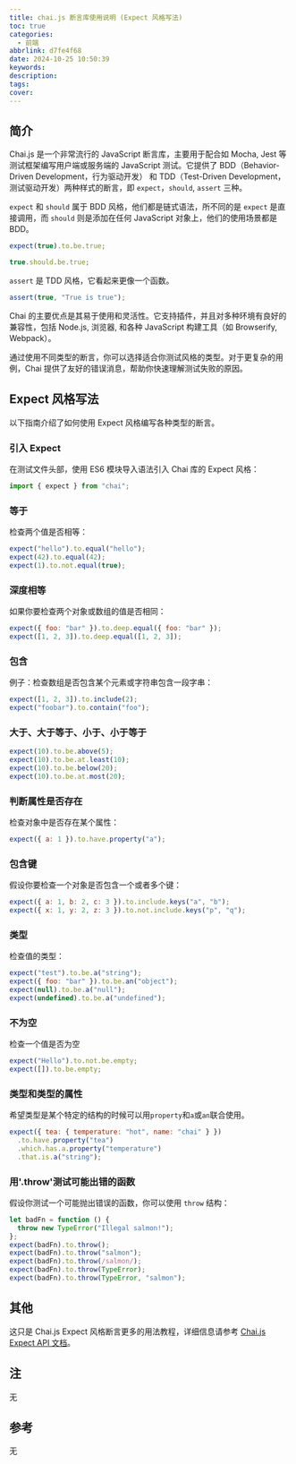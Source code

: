 ```yaml
---
title: chai.js 断言库使用说明 (Expect 风格写法)
toc: true
categories:
  - 前端
abbrlink: d7fe4f68
date: 2024-10-25 10:50:39
keywords:
description:
tags:
cover:
---
```


<!--
注释的方法：
在正文需要注释的地方插入下面的代码，根据需要修改编号：
  <sup>[1](#note1)</sup>
在"注"章节插入对应编号的注释内容:
  <div id="note1"></div>
  [1] 这是注的内容
-->

## 简介

Chai.js 是一个非常流行的 JavaScript 断言库，主要用于配合如 Mocha, Jest 等测试框架编写用户端或服务端的 JavaScript 测试。它提供了 BDD（Behavior-Driven Development，行为驱动开发） 和 TDD（Test-Driven Development，测试驱动开发）两种样式的断言，即 `expect`，`should`, `assert` 三种。

<!-- more -->

`expect` 和 `should` 属于 BDD 风格，他们都是链式语法，所不同的是 `expect` 是直接调用，而 `should` 则是添加在任何 JavaScript 对象上，他们的使用场景都是 BDD。

```javascript
expect(true).to.be.true;
```

```javascript
true.should.be.true;
```

`assert` 是 TDD 风格，它看起来更像一个函数。

```javascript
assert(true, "True is true");
```

Chai 的主要优点是其易于使用和灵活性。它支持插件，并且对多种环境有良好的兼容性，包括 Node.js, 浏览器, 和各种 JavaScript 构建工具（如 Browserify, Webpack）。

通过使用不同类型的断言，你可以选择适合你测试风格的类型。对于更复杂的用例，Chai 提供了友好的错误消息，帮助你快速理解测试失败的原因。

## Expect 风格写法

以下指南介绍了如何使用 Expect 风格编写各种类型的断言。

### 引入 Expect

在测试文件头部，使用 ES6 模块导入语法引入 Chai 库的 Expect 风格：

```javascript
import { expect } from "chai";
```

### 等于

检查两个值是否相等：

```javascript
expect("hello").to.equal("hello");
expect(42).to.equal(42);
expect(1).to.not.equal(true);
```

### 深度相等

如果你要检查两个对象或数组的值是否相同：

```javascript
expect({ foo: "bar" }).to.deep.equal({ foo: "bar" });
expect([1, 2, 3]).to.deep.equal([1, 2, 3]);
```

### 包含

例子：检查数组是否包含某个元素或字符串包含一段字串：

```javascript
expect([1, 2, 3]).to.include(2);
expect("foobar").to.contain("foo");
```

### 大于、大于等于、小于、小于等于

```javascript
expect(10).to.be.above(5);
expect(10).to.be.at.least(10);
expect(10).to.be.below(20);
expect(10).to.be.at.most(20);
```

### 判断属性是否存在

检查对象中是否存在某个属性：

```javascript
expect({ a: 1 }).to.have.property("a");
```

### 包含键

假设你要检查一个对象是否包含一个或者多个键：

```javascript
expect({ a: 1, b: 2, c: 3 }).to.include.keys("a", "b");
expect({ x: 1, y: 2, z: 3 }).to.not.include.keys("p", "q");
```

### 类型

检查值的类型：

```javascript
expect("test").to.be.a("string");
expect({ foo: "bar" }).to.be.an("object");
expect(null).to.be.a("null");
expect(undefined).to.be.a("undefined");
```

### 不为空

检查一个值是否为空

```javascript
expect("Hello").to.not.be.empty;
expect([]).to.be.empty;
```

### 类型和类型的属性

希望类型是某个特定的结构的时候可以用`property`和`a`或`an`联合使用。

```javascript
expect({ tea: { temperature: "hot", name: "chai" } })
  .to.have.property("tea")
  .which.has.a.property("temperature")
  .that.is.a("string");
```

### 用'.throw'测试可能出错的函数

假设你测试一个可能抛出错误的函数，你可以使用 `throw` 结构：

```javascript
let badFn = function () {
  throw new TypeError("Illegal salmon!");
};
expect(badFn).to.throw();
expect(badFn).to.throw("salmon");
expect(badFn).to.throw(/salmon/);
expect(badFn).to.throw(TypeError);
expect(badFn).to.throw(TypeError, "salmon");
```

## 其他

这只是 Chai.js Expect 风格断言更多的用法教程，详细信息请参考 [Chai.js Expect API 文档](http://chaijs.com/api/bdd/)。

## 注

无

## 参考

无
